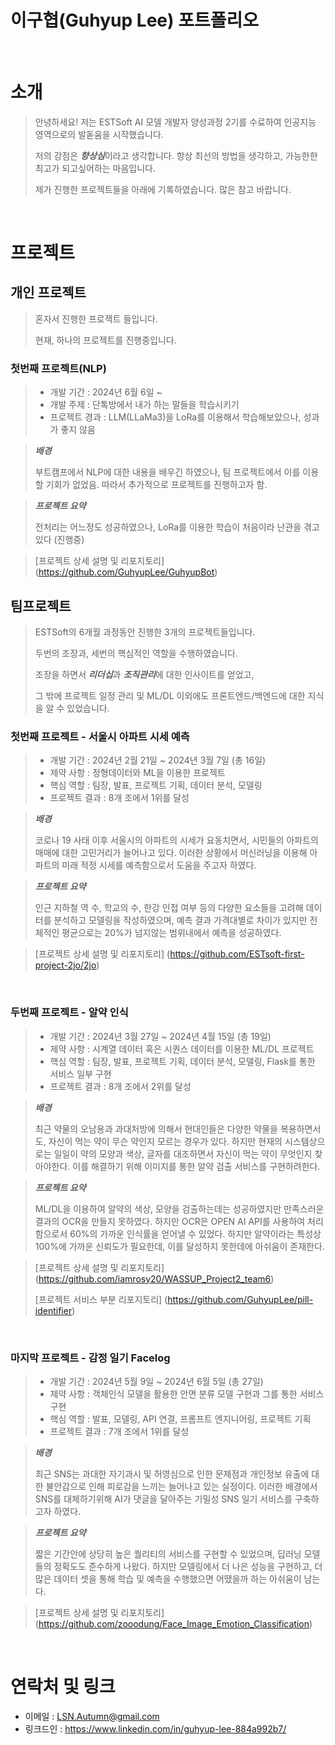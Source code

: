 # 이구협(Guhyup Lee) 포트폴리오
<br />

# 소개

> 안녕하세요! 저는 ESTSoft AI 모델 개발자 양성과정 2기를 수료하여 인공지능 영역으로의 발돋움을 시작했습니다.
>
> 저의 강점은 ***향상심***이라고 생각합니다. 항상 최선의 방법을 생각하고, 가능한한 최고가 되고싶어하는 마음입니다.
>
> 제가 진행한 프로젝트들을 아래에 기록하였습니다. 많은 참고 바랍니다.
	
<br />
	
# 프로젝트

## 개인 프로젝트

> 혼자서 진행한 프로젝트 들입니다.
>
> 현재, 하나의 프로젝트를 진행중입니다.

### 첫번째 프로젝트(NLP)

> - 개발 기간 : 2024년 6월 6일 ~ 
> - 개발 주제 : 단톡방에서 내가 하는 말들을 학습시키기
> - 프로젝트 경과 : LLM(LLaMa3)을 LoRa를 이용해서 학습해보았으나, 성과가 좋지 않음

> ***배경***
>
> 부트캠프에서 NLP에 대한 내용을 배우긴 하였으나, 팀 프로젝트에서 이를 이용할 기회가 없었음. 따라서 추가적으로 프로젝트를 진행하고자 함.

> ***프로젝트 요약***
>
> 전처리는 어느정도 성공하였으나, LoRa를 이용한 학습이 처음이라 난관을 겪고 있다 (진행중)

> [프로젝트 상세 설명 및 리포지토리] (https://github.com/GuhyupLee/GuhyupBot)

## 팀프로젝트

>ESTSoft의 6개월 과정동안 진행한 3개의 프로젝트들입니다.
>
>두번의 조장과, 세번의 핵심적인 역할을 수행하였습니다.
>
>조장을 하면서 ***리더십***과 ***조직관리***에 대한 인사이트를 얻었고,
>
>그 밖에 프로젝트 일정 관리 및 ML/DL 이외에도 프론트엔드/백엔드에 대한 지식을 알 수 있었습니다.
	
### 첫번째 프로젝트 - 서울시 아파트 시세 예측
	
> - 개발 기간 :  2024년 2월 21일 ~ 2024년 3월 7일 (총 16일)
> - 제약 사항 : 정형데이터와 ML을 이용한 프로젝트
> - 핵심 역할 : 팀장, 발표, 프로젝트 기획, 데이터 분석, 모델링
> - 프로젝트 결과 : 8개 조에서 1위를 달성
	
> ***배경***
>
> 코로나 19 사태 이후 서울시의 아파트의 시세가 요동치면서, 시민들의 아파트의 매매에 대한 고민거리가 늘어나고 있다. 이러한 상황에서 머신러닝을 이용해 아파트의 미래 적정 시세를 예측함으로서 도움을 주고자 하였다.

> ***프로젝트 요약***
>
> 인근 지하철 역 수, 학교의 수, 한강 인접 여부 등의 다양한 요소들을 고려해 데이터를 분석하고 모델링을 작성하였으며, 예측 결과 가격대별로 차이가 있지만 전체적인 평균으로는 20%가 넘지않는 범위내에서 예측을 성공하였다.

> [프로젝트 상세 설명 및 리포지토리] (https://github.com/ESTsoft-first-project-2jo/2jo)
	
<br />
	
### 두번째 프로젝트 - 알약 인식
	
> - 개발 기간 :  2024년 3월 27일 ~ 2024년 4월 15일 (총 19일)
> - 제약 사항 : 시계열 데이터 혹은 시퀀스 데이터를 이용한 ML/DL 프로젝트
> - 핵심 역할 : 팀장, 발표, 프로젝트 기획, 데이터 분석, 모델링, Flask를 통한 서비스 일부 구현
> - 프로젝트 결과 : 8개 조에서 2위를 달성

> ***배경***
>
> 최근 약물의 오남용과 과대처방에 의해서 현대인들은 다양한 약물을 복용하면서도, 자신이 먹는 약이 무슨 약인지 모르는 경우가 있다. 하지만 현재의 시스템상으로는 일일이 약의 모양과 색상, 글자를 대조하면서 자신이 먹는 약이 무엇인지 찾아야한다. 이를 해결하기 위해 이미지를 통한 알약 검출 서비스를 구현하려한다.

> ***프로젝트 요약***
>
> ML/DL을 이용하여 알약의 색상, 모양을 검출하는데는 성공하였지만 만족스러운 결과의 OCR을 만들지 못하였다. 하지만 OCR은 OPEN AI API를 사용하여 처리함으로서 60%의 가까운 인식률을 얻어낼 수 있었다.
> 하지만 알약이라는 특성상 100%에 가까운 신뢰도가 필요한데, 이를 달성하지 못한데에 아쉬움이 존재한다.

> [프로젝트 상세 설명 및 리포지토리] (https://github.com/iamrosy20/WASSUP_Project2_team6)
>
> [프로젝트 서비스 부분 리포지토리] (https://github.com/GuhyupLee/pill-identifier)

<br />
	
### 마지막 프로젝트 - 감정 일기 Facelog
	
> - 개발 기간 :  2024년 5월 9일 ~ 2024년 6월 5일 (총 27일)
> - 제약 사항 : 객체인식 모델을 활용한 안면 분류 모델 구현과 그를 통한 서비스 구현
> - 핵심 역할 : 발표, 모델링, API 연결, 프롬프트 엔지니어링, 프로젝트 기획
> - 프로젝트 결과 : 7개 조에서 1위를 달성

> ***배경***
>
> 최근 SNS는 과대한 자기과시 및 허영심으로 인한 문제점과 개인정보 유출에 대한 불안감으로 인해 피로감을 느끼는 늘어나고 있는 실정이다. 이러한 배경에서 SNS를 대체하기위해 AI가 댓글을 달아주는 기밀성 SNS 일기 서비스를 구축하고자 하였다.

> ***프로젝트 요약***
>
> 짧은 기간안에 상당히 높은 퀄리티의 서비스를 구현할 수 있었으며, 딥러닝 모델들의 정확도도 준수하게 나왔다.
> 하지만 모델링에서 더 나은 성능을 구현하고, 더 많은 데이터 셋을 통해 학습 및 예측을 수행했으면 어땠을까 하는 아쉬움이 남는다.

> [프로젝트 상세 설명 및 리포지토리] (https://github.com/zooodung/Face_Image_Emotion_Classification)

<br />
	
# 연락처 및 링크
- 이메일 : LSN.Autumn@gmail.com
- 링크드인 : https://www.linkedin.com/in/guhyup-lee-884a992b7/